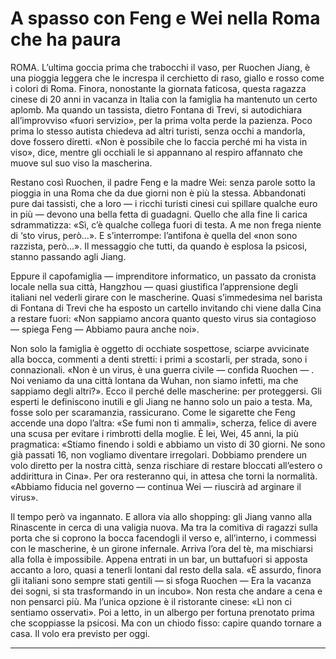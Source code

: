 # A spasso con Feng e Wei nella Roma che ha paura

ROMA. L’ultima goccia prima che trabocchi il vaso, per Ruochen Jiang, è una pioggia leggera che le increspa il cerchietto di raso, giallo e rosso come i colori di Roma. Finora, nonostante la giornata faticosa, questa ragazza cinese di 20 anni in vacanza in Italia con la famiglia ha mantenuto un certo aplomb. Ma quando un tassista, dietro Fontana di Trevi, si autodichiara all’improvviso «fuori servizio», per la prima volta perde la pazienza. Poco prima lo stesso autista chiedeva ad altri turisti, senza occhi a mandorla, dove fossero diretti. «Non è possibile che lo faccia perché mi ha vista in viso», dice, mentre gli occhiali le si appannano al respiro affannato che muove sul suo viso la mascherina.

Restano così Ruochen, il padre Feng e la madre Wei: senza parole sotto la pioggia in una Roma che da due giorni non è più la stessa. Abbandonati pure dai tassisti, che a loro — i ricchi turisti cinesi cui spillare qualche euro in più — devono una bella fetta di guadagni. Quello che alla fine li carica sdrammatizza: «Sì, c’è qualche collega fuori di testa. A me non frega niente di ‘sto virus, però...». E s’interrompe: l’antifona è quella del «non sono razzista, però...». Il messaggio che tutti, da quando è esplosa la psicosi, stanno passando agli Jiang.

Eppure il capofamiglia — imprenditore informatico, un passato da cronista locale nella sua città, Hangzhou — quasi giustifica l’apprensione degli italiani nel vederli girare con le mascherine. Quasi s’immedesima nel barista di Fontana di Trevi che ha esposto un cartello invitando chi viene dalla Cina a restare fuori: «Non sappiamo ancora quanto questo virus sia contagioso — spiega Feng — Abbiamo paura anche noi».

Non solo la famiglia è oggetto di occhiate sospettose, sciarpe avvicinate alla bocca, commenti a denti stretti: i primi a scostarli, per strada, sono i connazionali. «Non è un virus, è una guerra civile — confida Ruochen — . Noi veniamo da una città lontana da Wuhan, non siamo infetti, ma che sappiamo degli altri?». Ecco il perché delle mascherine: per proteggersi. Gli esperti le definiscono inutili e gli Jiang ne hanno solo un paio a testa. Ma, fosse solo per scaramanzia, rassicurano. Come le sigarette che Feng accende una dopo l’altra: «Se fumi non ti ammali», scherza, felice di avere una scusa per evitare i rimbrotti della moglie. È lei, Wei, 45 anni, la più pragmatica: «Stiamo finendo i soldi e abbiamo un visto di 30 giorni. Ne sono già passati 16, non vogliamo diventare irregolari. Dobbiamo prendere un volo diretto per la nostra città, senza rischiare di restare bloccati all’estero o addirittura in Cina». Per ora resteranno qui, in attesa che torni la normalità. «Abbiamo fiducia nel governo — continua Wei — riuscirà ad arginare il virus».

Il tempo però va ingannato. E allora via allo shopping: gli Jiang vanno alla Rinascente in cerca di una valigia nuova. Ma tra la comitiva di ragazzi sulla porta che si coprono la bocca facendogli il verso e, all’interno, i commessi con le mascherine, è un girone infernale. Arriva l’ora del tè, ma mischiarsi alla folla è impossibile. Appena entrati in un bar, un buttafuori si apposta accanto a loro, quasi a tenerli lontani dal resto della sala. «È assurdo, finora gli italiani sono sempre stati gentili — si sfoga Ruochen — Era la vacanza dei sogni, si sta trasformando in un incubo». Non resta che andare a cena e non pensarci più. Ma l’unica opzione è il ristorante cinese: «Lì non ci sentiamo osservati». Poi a letto, in un albergo per fortuna prenotato prima che scoppiasse la psicosi. Ma con un chiodo fisso: capire quando tornare a casa. Il volo era previsto per oggi. 

---  
